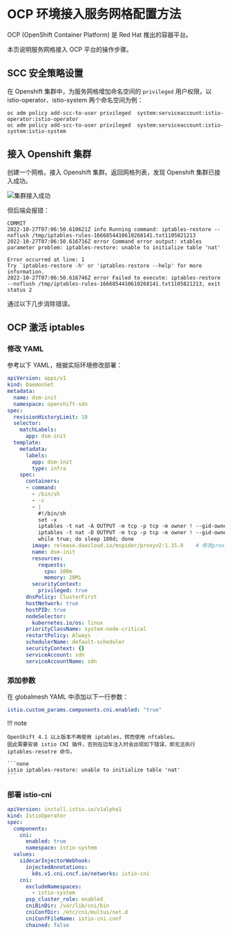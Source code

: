 # OCP 环境接入服务网格配置方法

OCP (OpenShift Container Platform) 是 Red Hat 推出的容器平台。

本页说明服务网格接入 OCP 平台的操作步骤。

## SCC 安全策略设置

在 Openshift 集群中，为服务网格增加命名空间的 `privileged` 用户权限，以 istio-operator、istio-system 两个命名空间为例：

```shell
oc adm policy add-scc-to-user privileged  system:serviceaccount:istio-operator:istio-operator
oc adm policy add-scc-to-user privileged  system:serviceaccount:istio-system:istio-system
```

## 接入 Openshift 集群

创建一个网格，接入 Openshift 集群。返回网格列表，发现 Openshift 集群已接入成功。

![集群接入成功](https://docs.daocloud.io/daocloud-docs-images/docs/mspider/test/images/ocp01.png)

但后端会报错：

```none
COMMIT
2022-10-27T07:06:50.610621Z info Running command: iptables-restore --noflush /tmp/iptables-rules-1666854410610268141.txt1105821213
2022-10-27T07:06:50.616716Z error Command error output: xtables parameter problem: iptables-restore: unable to initialize table 'nat'

Error occurred at line: 1
Try `iptables-restore -h' or 'iptables-restore --help' for more information.
2022-10-27T07:06:50.616746Z error Failed to execute: iptables-restore --noflush /tmp/iptables-rules-1666854410610268141.txt1105821213, exit status 2
```

通过以下几步消除错误。

## OCP 激活 iptables

### 修改 YAML

参考以下 YAML，根据实际环境修改部署：

```yaml
apiVersion: apps/v1
kind: DaemonSet
metadata:
  name: dsm-init
  namespace: openshift-sdn
spec:
  revisionHistoryLimit: 10
  selector:
    matchLabels:
      app: dsm-init
  template:
    metadata:
      labels:
        app: dsm-init
        type: infra
    spec:
      containers:
      - command:
        - /bin/sh
        - -c
        - |
          #!/bin/sh
          set -x
          iptables -t nat -A OUTPUT -m tcp -p tcp -m owner ! --gid-owner 1337 -j REDIRECT --to-ports 15006
          iptables -t nat -D OUTPUT -m tcp -p tcp -m owner ! --gid-owner 1337 -j REDIRECT --to-ports 15006
          while true; do sleep 100d; done
        image: release.daocloud.io/mspider/proxyv2:1.15.0    # 修改proxy的镜像地址
        name: dsm-init
        resources:
          requests:
            cpu: 100m
            memory: 20Mi
        securityContext:
          privileged: true
      dnsPolicy: ClusterFirst
      hostNetwork: true
      hostPID: true
      nodeSelector:
        kubernetes.io/os: linux
      priorityClassName: system-node-critical
      restartPolicy: Always
      schedulerName: default-scheduler
      securityContext: {}
      serviceAccount: sdn
      serviceAccountName: sdn
```

### 添加参数

在 globalmesh YAML 中添加以下一行参数：

```yaml
istio.custom_params.components.cni.enabled: "true"
```

!!! note

    OpenShift 4.1 以上版本不再使用 iptables，转而使用 nftables。
    因此需要安装 istio CNI 插件，否则在边车注入时会出现如下错误，即无法执行 iptables-resotre 命令。

    ```none
    istio iptables-restore: unable to initialize table 'nat'
    ```

### 部署 istio-cni

```yaml
apiVersion: install.istio.io/v1alpha1
kind: IstioOperator
spec:
  components:
    cni:
      enabled: true
      namespace: istio-system
  values:
    sidecarInjectorWebhook:
      injectedAnnotations:
        k8s.v1.cni.cncf.io/networks: istio-cni
    cni:
      excludeNamespaces:
        - istio-system
      psp_cluster_role: enabled
      cniBinDir: /var/lib/cni/bin
      cniConfDir: /etc/cni/multus/net.d
      cniConfFileName: istio-cni.conf
      chained: false
```
